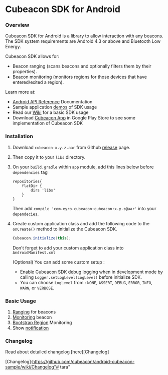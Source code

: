 # Cubeacon SDK for Android #
### Overview ###
Cubeacon SDK for Android is a library to allow interaction with any beacons. The SDK system requirements are Android 4.3 or above and Bluetooth Low Energy.

Cubeacon SDK allows for:
  - Beacon ranging (scans beacons and optionally filters them by their properties).
  - Beacon monitoring (monitors regions for those devices that have entered/exited a region).

Learn more at:
 - [Android API Reference][JavaDoc] Documentation
 - Sample application [demos][Demos] of SDK usage
 - Read our [Wiki][Wiki] for a basic SDK usage
 - Download [Cubeacon App][PlayStore] in Google Play Store to see some implementation of Cubeacon SDK

### Installation ###
1. Download `cubeacon-x.y.z.aar` from Github [release][Github Release] page.
2. Then copy it to your `libs` directory.
3. On your `build.gradle` within `app` module, add this lines below before `dependencies` tag

    ```
    repositories{
        flatDir {
            dirs 'libs'
        }
    }
    ```

    Then add `compile 'com.eyro.cubeacon:cubeacon:x.y.z@aar'` into your `dependecies`.
4. Create custom application class and add the following code to the `onCreate()` method to initialize the Cubeacon SDK.
    ```java
    Cubeacon.initialize(this);
    ```
    Don't forget to add your custom application class into `AndroidManifest.xml`

    (Optional) You can add some custom setup :
    * Enable Cubeacon SDK debug logging when in development mode by calling `Logger.setLogLevel(LogLevel)` before initialize SDK.
    * You can choose `LogLevel` from : `NONE`, `ASSERT`, `DEBUG`, `ERROR`, `INFO`, `WARN`, or `VERBOSE`.

### Basic Usage ###
1. [Ranging][Ranging] for beacons
2. [Monitoring][Monitoring] beacon
3. [Bootstrap Region][Bootstrap Region] Monitoring
4. Show [notification][Notification]

### Changelog ###
Read about detailed changelog [here][Changelog]

[Demos]:https://github.com/cubeacon/android-cubeacon-sample
[Github Release]:https://github.com/cubeacon/android-cubeacon-sample/releases
[JavaDoc]:http://docs.cubeacon.com/sdk/android/references/index.html
[Issue]:https://github.com/cubeacon/android-cubeacon-sample/issues
[PlayStore]:https://play.google.com/store/apps/details?id=com.cubeacon.tools
[Wiki]:https://github.com/cubeacon/android-cubeacon-sample/wiki
[Ranging]:https://github.com/cubeacon/android-cubeacon-sample/wiki/Ranging-Beacons
[Monitoring]:https://github.com/cubeacon/android-cubeacon-sample/wiki/Monitoring-Beacon
[Bootstrap Region]:https://github.com/cubeacon/android-cubeacon-sample/wiki/Bootstrap-Monitoring
[Notification]:https://github.com/cubeacon/android-cubeacon-sample/wiki/Show-Notification
[Changelog]:https://github.com/cubeacon/android-cubeacon-sample/wiki/Changelog"# tara" 
